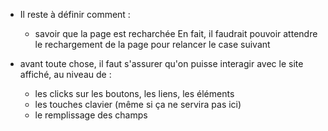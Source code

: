 * Il reste à définir comment :
  * savoir que la page est recharchée
    En fait, il faudrait pouvoir attendre le rechargement de la page pour relancer le case suivant
    

* avant toute chose, il faut s'assurer qu'on puisse interagir avec le site affiché, au niveau de :
  * les clicks sur les boutons, les liens, les éléments
  * les touches clavier (même si ça ne servira pas ici)
  * le remplissage des champs
